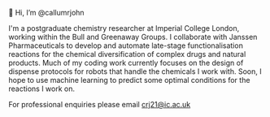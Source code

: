 👋 Hi, I’m @callumrjohn

I'm a postgraduate chemistry researcher at Imperial College London, working within the Bull and Greenaway Groups.
I collaborate with Janssen Pharmaceuticals to develop and automate late-stage functionalisation reactions for the chemical diversification of complex drugs and natural products. 
Much of my coding work currently focuses on the design of dispense protocols for robots that handle the chemicals I work with. Soon, I hope to use machine learning to predict some optimal conditions for the reactions I work on.

For professional enquiries please email crj21@ic.ac.uk
